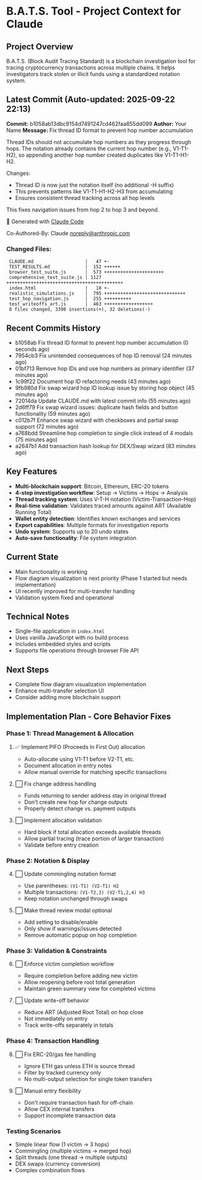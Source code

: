 # B.A.T.S. Tool - Project Context for Claude

## Project Overview
B.A.T.S. (Block Audit Tracing Standard) is a blockchain investigation tool for tracing cryptocurrency transactions across multiple chains. It helps investigators track stolen or illicit funds using a standardized notation system.

## Latest Commit (Auto-updated: 2025-09-22 22:13)

**Commit:** b1058ab13dbc9154d7491247cd462faa855dd099
**Author:** Your Name
**Message:** Fix thread ID format to prevent hop number accumulation

Thread IDs should not accumulate hop numbers as they progress through hops.
The notation already contains the current hop number (e.g., V1-T1-H2),
so appending another hop number created duplicates like V1-T1-H1-H2.

Changes:
- Thread ID is now just the notation itself (no additional -H suffix)
- This prevents patterns like V1-T1-H1-H2-H3 from accumulating
- Ensures consistent thread tracking across all hop levels

This fixes navigation issues from hop 2 to hop 3 and beyond.

🤖 Generated with [Claude Code](https://claude.ai/code)

Co-Authored-By: Claude <noreply@anthropic.com>

### Changed Files:
```
 CLAUDE.md                   |   47 +-
 TEST_RESULTS.md             |  152 ++++++
 browser_test_suite.js       |  573 ++++++++++++++++++++++
 comprehensive_test_suite.js | 1127 +++++++++++++++++++++++++++++++++++++++++++
 index.html                  |   18 +-
 realistic_simulations.js    |  795 ++++++++++++++++++++++++++++++
 test_hop_navigation.js      |  255 ++++++++++
 test_writeoffs_art.js       |  463 ++++++++++++++++++
 8 files changed, 3398 insertions(+), 32 deletions(-)
```

## Recent Commits History

- b1058ab Fix thread ID format to prevent hop number accumulation (0 seconds ago)
- 7954cb3 Fix unintended consequences of hop ID removal (24 minutes ago)
- 01bf713 Remove hop IDs and use hop numbers as primary identifier (37 minutes ago)
- 1c99f22 Document hop ID refactoring needs (43 minutes ago)
- 9fb980d Fix swap wizard hop ID lookup issue by storing hop object (45 minutes ago)
- 72014da Update CLAUDE.md with latest commit info (55 minutes ago)
- 2d6ff79 Fix swap wizard issues: duplicate hash fields and button functionality (59 minutes ago)
- c012b7f Enhance swap wizard with checkboxes and partial swap support (72 minutes ago)
- a768bdd Streamline hop completion to single click instead of 4 modals (75 minutes ago)
- a2647b1 Add transaction hash lookup for DEX/Swap wizard (83 minutes ago)

## Key Features
- **Multi-blockchain support**: Bitcoin, Ethereum, ERC-20 tokens
- **4-step investigation workflow**: Setup → Victims → Hops → Analysis
- **Thread tracking system**: Uses V-T-H notation (Victim-Transaction-Hop)
- **Real-time validation**: Validates traced amounts against ART (Available Running Total)
- **Wallet entity detection**: Identifies known exchanges and services
- **Export capabilities**: Multiple formats for investigation reports
- **Undo system**: Supports up to 20 undo states
- **Auto-save functionality**: File system integration

## Current State
- Main functionality is working
- Flow diagram visualization is next priority (Phase 1 started but needs implementation)
- UI recently improved for multi-transfer handling
- Validation system fixed and operational

## Technical Notes
- Single-file application in `index.html`
- Uses vanilla JavaScript with no build process
- Includes embedded styles and scripts
- Supports file operations through browser File API

## Next Steps
- Complete flow diagram visualization implementation
- Enhance multi-transfer selection UI
- Consider adding more blockchain support

## Implementation Plan - Core Behavior Fixes

### Phase 1: Thread Management & Allocation
1. ✅ Implement PIFO (Proceeds In First Out) allocation
   - Auto-allocate using V1-T1 before V2-T1, etc.
   - Document allocation in entry notes
   - Allow manual override for matching specific transactions

2. ⬜ Fix change address handling
   - Funds returning to sender address stay in original thread
   - Don't create new hop for change outputs
   - Properly detect change vs. payment outputs

3. ⬜ Implement allocation validation
   - Hard block if total allocation exceeds available threads
   - Allow partial tracing (trace portion of larger transaction)
   - Validate before entry creation

### Phase 2: Notation & Display
4. ⬜ Update commingling notation format
   - Use parentheses: `(V1-T1) (V2-T1) H2`
   - Multiple transactions: `(V1-T2,3) (V2-T1,2,4) H3`
   - Keep notation unchanged through swaps

5. ⬜ Make thread review modal optional
   - Add setting to disable/enable
   - Only show if warnings/issues detected
   - Remove automatic popup on hop completion

### Phase 3: Validation & Constraints
6. ⬜ Enforce victim completion workflow
   - Require completion before adding new victim
   - Allow reopening before root total generation
   - Maintain green summary view for completed victims

7. ⬜ Update write-off behavior
   - Reduce ART (Adjusted Root Total) on hop close
   - Not immediately on entry
   - Track write-offs separately in totals

### Phase 4: Transaction Handling
8. ⬜ Fix ERC-20/gas fee handling
   - Ignore ETH gas unless ETH is source thread
   - Filter by tracked currency only
   - No multi-output selection for single token transfers

9. ⬜ Manual entry flexibility
   - Don't require transaction hash for off-chain
   - Allow CEX internal transfers
   - Support incomplete transaction data

### Testing Scenarios
- Simple linear flow (1 victim → 3 hops)
- Commingling (multiple victims → merged hop)
- Split threads (one thread → multiple outputs)
- DEX swaps (currency conversion)
- Complex combination flows
